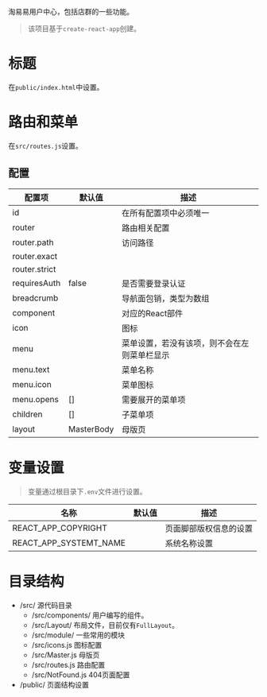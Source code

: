 淘易易用户中心，包括店群的一些功能。

> 该项目基于```create-react-app```创建。

# 标题

在```public/index.html```中设置。

# 路由和菜单

在```src/routes.js```设置。

## 配置

|配置项|默认值|描述|
|---|---|---|
|id| |在所有配置项中必须唯一|
|router| |路由相关配置|
|router.path| | 访问路径|
|router.exact| | |
|router.strict| | |
|requiresAuth|false|是否需要登录认证|
|breadcrumb| |导航面包销，类型为数组|
|component| |对应的React部件|
|icon| |图标|
|menu| |菜单设置，若没有该项，则不会在左则菜单栏显示|
|menu.text| |菜单名称|
|menu.icon| |菜单图标|
|menu.opens|[]|需要展开的菜单项|
|children|[]|子菜单项|
|layout|MasterBody|母版页|

# 变量设置

> 变量通过根目录下```.env```文件进行设置。

|名称|默认值|描述|
|---|---|---|
|REACT_APP_COPYRIGHT| |页面脚部版权信息的设置|
|REACT_APP_SYSTEMT_NAME| |系统名称设置|

# 目录结构

* /src/ 源代码目录
    * /src/components/ 用户编写的组件。
    * /src/Layout/ 布局文件，目前仅有```FullLayout```。
    * /src/module/ 一些常用的模块
    * /src/icons.js 图标配置
    * /src/Master.js 母版页
    * /src/routes.js 路由配置
    * /src/NotFound.js 404页面配置
* /public/ 页面结构设置
